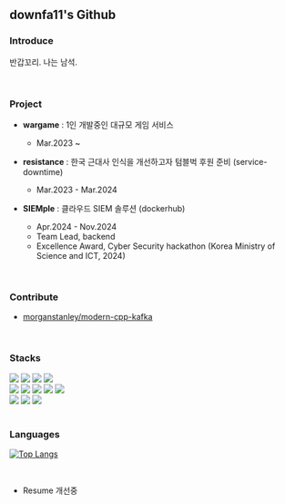 ## downfa11's Github

### Introduce

반갑꼬리. 나는 남석.


<br>

### Project
- **wargame** : 1인 개발중인 대규모 게임 서비스
  - Mar.2023 ~

 
- **resistance** : 한국 근대사 인식을 개선하고자 텀블벅 후원 준비 (service-downtime)
  - Mar.2023 - Mar.2024
 

- **SIEMple** : 클라우드 SIEM 솔루션 (dockerhub)
  - Apr.2024 - Nov.2024
  - Team Lead, backend
  - Excellence Award, Cyber Security hackathon (Korea Ministry of Science and ICT, 2024)

<br>

### Contribute
- [morganstanley/modern-cpp-kafka](https://github.com/morganstanley/modern-cpp-kafka/pull/241)

<br>

### Stacks

<div>
<img src="https://img.shields.io/badge/Spring%20Webflux-6DB33F?style=flat-square&logo=spring&logoColor=white"/>
<img src="https://img.shields.io/badge/Spring%20MVC-6DB33F?style=flat-square&logo=spring&logoColor=white"/>
<img src="https://img.shields.io/badge/Spring%20Data%20JPA-6DB33F?style=flat-square&logo=spring&logoColor=white"/>
<img src="https://img.shields.io/badge/Spring%20Security-6DB33F?style=flat-square&logo=spring-security&logoColor=white"/>
</div>

<div>
<img src="https://img.shields.io/badge/MySQL-4479A1?style=flat-square&logo=mysql&logoColor=white"/>
<img src="https://img.shields.io/badge/PostgreSQL-4169E1?style=flat-square&logo=postgresql&logoColor=white"/>
<img src="https://img.shields.io/badge/Apache%20Kafka-231F28?style=flat-square&logo=apache-kafka&logoColor=white"/>
<img src="https://img.shields.io/badge/Redis-DC382D?style=flat-square&logo=redis&logoColor=white"/>
<img src="https://img.shields.io/badge/ElasticSearch-005571?style=flat-square&logo=elasticsearch&logoColor=white"/>
</div>
  
<div>
<img src="https://img.shields.io/badge/GitHub%20Actions-2088FF?style=flat-square&logo=github-actions&logoColor=white"/>
<img src="https://img.shields.io/badge/Kubernetes-326CE5?style=flat-square&logo=kubernetes&logoColor=white"/>
<img src="https://img.shields.io/badge/IOCP%20Socket-000000?style=flat-square&logo=windows&logoColor=white"/>
</div>

<br>

### Languages

[![Top Langs](https://github-readme-stats.vercel.app/api/top-langs/?username=downfa11&layout=compact)](https://github.com/anuraghazra/github-readme-stats)


<br>

- Resume 개선중


</br>


